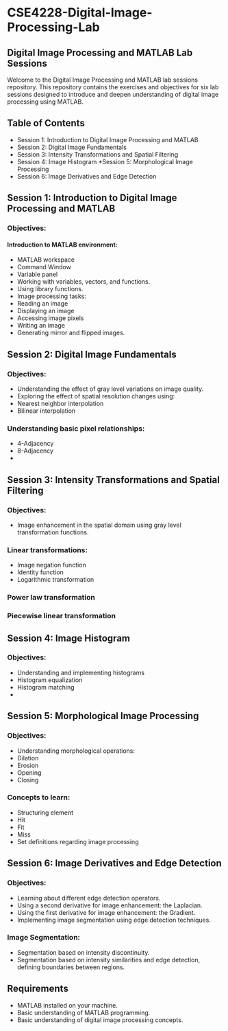 # CSE4228-Digital-Image-Processing-Lab
## Digital Image Processing and MATLAB Lab Sessions
Welcome to the Digital Image Processing and MATLAB lab sessions repository. This repository contains the exercises and objectives for six lab sessions designed to introduce and deepen understanding of digital image processing using MATLAB.

## Table of Contents
* Session 1: Introduction to Digital Image Processing and MATLAB
* Session 2: Digital Image Fundamentals
* Session 3: Intensity Transformations and Spatial Filtering
* Session 4: Image Histogram
*Session 5: Morphological Image Processing
* Session 6: Image Derivatives and Edge Detection
  
## Session 1: Introduction to Digital Image Processing and MATLAB
### Objectives:
#### Introduction to MATLAB environment:
* MATLAB workspace
* Command Window
* Variable panel
* Working with variables, vectors, and functions.
* Using library functions.
* Image processing tasks:
* Reading an image
* Displaying an image
* Accessing image pixels
* Writing an image
* Generating mirror and flipped images.

## Session 2: Digital Image Fundamentals
### Objectives:
* Understanding the effect of gray level variations on image quality.
* Exploring the effect of spatial resolution changes using:
* Nearest neighbor interpolation
* Bilinear interpolation
### Understanding basic pixel relationships:
* 4-Adjacency
* 8-Adjacency
* 
## Session 3: Intensity Transformations and Spatial Filtering
### Objectives:
* Image enhancement in the spatial domain using gray level transformation functions.
### Linear transformations:
* Image negation function
* Identity function
* Logarithmic transformation
### Power law transformation
### Piecewise linear transformation
## Session 4: Image Histogram
### Objectives:
* Understanding and implementing histograms
* Histogram equalization
* Histogram matching
* 
## Session 5: Morphological Image Processing
### Objectives:
* Understanding morphological operations:
* Dilation
* Erosion
* Opening
* Closing
### Concepts to learn:
* Structuring element
* Hit
* Fit
* Miss
* Set definitions regarding image processing

## Session 6: Image Derivatives and Edge Detection
### Objectives:
* Learning about different edge detection operators.
* Using a second derivative for image enhancement: the Laplacian.
* Using the first derivative for image enhancement: the Gradient.
* Implementing image segmentation using edge detection techniques.
### Image Segmentation:
* Segmentation based on intensity discontinuity.
* Segmentation based on intensity similarities and edge detection, defining boundaries between regions.

## Requirements
* MATLAB installed on your machine.
* Basic understanding of MATLAB programming.
* Basic understanding of digital image processing concepts.
